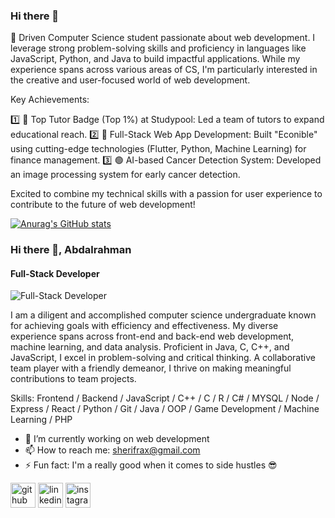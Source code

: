 ### Hi there 👋

🚀 Driven Computer Science student passionate about web development. I leverage strong problem-solving skills and proficiency in languages like JavaScript, Python, and Java to build impactful applications. While my experience spans across various areas of CS, I'm particularly interested in the creative and user-focused world of web development.

Key Achievements:

1️⃣ 🔵 Top Tutor Badge (Top 1%) at Studypool: Led a team of tutors to expand educational reach.
2️⃣ 🔴 Full-Stack Web App Development: Built "Econible" using cutting-edge technologies (Flutter, Python, Machine Learning) for finance management.
3️⃣ 🟢 AI-based Cancer Detection System: Developed an image processing system for early cancer detection.

Excited to combine my technical skills with a passion for user experience to contribute to the future of web development!

[![Anurag's GitHub stats](https://github-readme-stats.vercel.app/api?username=Sherifrax)](https://github.com/anuraghazra/github-readme-stats)


### Hi there 👋, Abdalrahman
#### Full-Stack Developer
![Full-Stack Developer](https://media.licdn.com/dms/image/D4D16AQEykIxmKVmxQw/profile-displaybackgroundimage-shrink_350_1400/0/1715452789972?e=1721260800&v=beta&t=2gzDKvF70wLX6THpTO7LTxdinBwv13NtUB4N6GRwZJA)

I am a diligent and accomplished computer science undergraduate known for achieving goals with efficiency and effectiveness. My diverse experience spans across front-end and back-end web development, machine learning, and data analysis. Proficient in Java, C, C++, and JavaScript, I excel in problem-solving and critical thinking. A collaborative team player with a friendly demeanor, I thrive on making meaningful contributions to team projects.

Skills: Frontend / Backend / JavaScript / C++ / C / R / C# / MYSQL / Node / Express / React / Python / Git  / Java / OOP / Game Development / Machine Learning /  PHP

- 🔭 I’m currently working on web development 
- 📫 How to reach me: sherifrax@gmail.com 
- ⚡ Fun fact: I'm a really good when it comes to side hustles 😎 


[<img src='https://cdn.jsdelivr.net/npm/simple-icons@3.0.1/icons/github.svg' alt='github' height='40'>](https://github.com/Sherifrax)  [<img src='https://cdn.jsdelivr.net/npm/simple-icons@3.0.1/icons/linkedin.svg' alt='linkedin' height='40'>](https://www.linkedin.com/in/https://www.linkedin.com/in/sherifrax//)  [<img src='https://cdn.jsdelivr.net/npm/simple-icons@3.0.1/icons/instagram.svg' alt='instagram' height='40'>](https://www.instagram.com/https://www.instagram.com/sherifrax//)  









